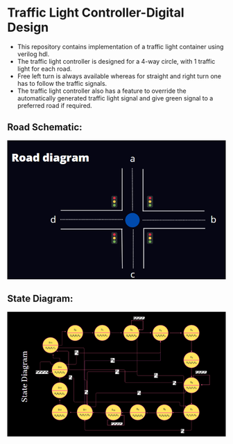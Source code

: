 # Traffic Light Controller-Digital Design
- This repository contains implementation of a traffic light container using verilog hdl.
- The traffic light controller is designed for a 4-way circle, with 1 traffic light for each road.
- Free left turn is always available whereas for straight and right turn one has to follow the traffic signals.
- The traffic light controller also has a feature to override the automatically generated traffic light signal and give green signal to a preferred road if required.

## Road Schematic:
<p  align="center">
<img src="images/road_diagram.png" alt="Road diagram"><br>
</p>

## State Diagram:
<p  align="center">
<img src="images/state_diagram.png" alt="State diagram"><br>
</p>
